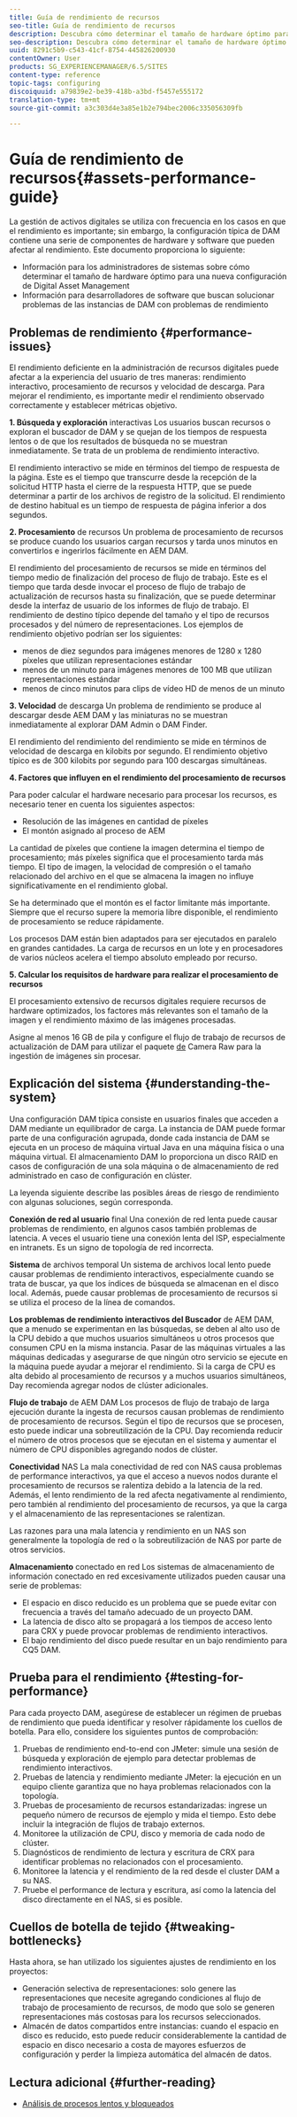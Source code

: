 ```yaml
---
title: Guía de rendimiento de recursos
seo-title: Guía de rendimiento de recursos
description: Descubra cómo determinar el tamaño de hardware óptimo para una nueva configuración de Digital Asset Management (DAM) y cómo solucionar problemas de rendimiento
seo-description: Descubra cómo determinar el tamaño de hardware óptimo para una nueva configuración de Digital Asset Management (DAM) y cómo solucionar problemas de rendimiento
uuid: 8291c5b9-c543-41cf-8754-445826200930
contentOwner: User
products: SG_EXPERIENCEMANAGER/6.5/SITES
content-type: reference
topic-tags: configuring
discoiquuid: a79839e2-be39-418b-a3bd-f5457e555172
translation-type: tm+mt
source-git-commit: a3c303d4e3a85e1b2e794bec2006c335056309fb

---
```



# Guía de rendimiento de recursos{#assets-performance-guide}

La gestión de activos digitales se utiliza con frecuencia en los casos en que el rendimiento es importante; sin embargo, la configuración típica de DAM contiene una serie de componentes de hardware y software que pueden afectar al rendimiento. Este documento proporciona lo siguiente:

* Información para los administradores de sistemas sobre cómo determinar el tamaño de hardware óptimo para una nueva configuración de Digital Asset Management
* Información para desarrolladores de software que buscan solucionar problemas de las instancias de DAM con problemas de rendimiento

## Problemas de rendimiento {#performance-issues}

El rendimiento deficiente en la administración de recursos digitales puede afectar a la experiencia del usuario de tres maneras: rendimiento interactivo, procesamiento de recursos y velocidad de descarga. Para mejorar el rendimiento, es importante medir el rendimiento observado correctamente y establecer métricas objetivo.

**1. Búsqueda y exploración** interactivas Los usuarios buscan recursos o exploran el buscador de DAM y se quejan de los tiempos de respuesta lentos o de que los resultados de búsqueda no se muestran inmediatamente. Se trata de un problema de rendimiento interactivo.

El rendimiento interactivo se mide en términos del tiempo de respuesta de la página. Este es el tiempo que transcurre desde la recepción de la solicitud HTTP hasta el cierre de la respuesta HTTP, que se puede determinar a partir de los archivos de registro de la solicitud. El rendimiento de destino habitual es un tiempo de respuesta de página inferior a dos segundos.

**2. Procesamiento** de recursos Un problema de procesamiento de recursos se produce cuando los usuarios cargan recursos y tarda unos minutos en convertirlos e ingerirlos fácilmente en AEM DAM.

El rendimiento del procesamiento de recursos se mide en términos del tiempo medio de finalización del proceso de flujo de trabajo. Este es el tiempo que tarda desde invocar el proceso de flujo de trabajo de actualización de recursos hasta su finalización, que se puede determinar desde la interfaz de usuario de los informes de flujo de trabajo. El rendimiento de destino típico depende del tamaño y el tipo de recursos procesados y del número de representaciones. Los ejemplos de rendimiento objetivo podrían ser los siguientes:

* menos de diez segundos para imágenes menores de 1280 x 1280 píxeles que utilizan representaciones estándar
* menos de un minuto para imágenes menores de 100 MB que utilizan representaciones estándar
* menos de cinco minutos para clips de vídeo HD de menos de un minuto

**3. Velocidad** de descarga Un problema de rendimiento se produce al descargar desde AEM DAM y las miniaturas no se muestran inmediatamente al explorar DAM Admin o DAM Finder.

El rendimiento del rendimiento del rendimiento se mide en términos de velocidad de descarga en kilobits por segundo. El rendimiento objetivo típico es de 300 kilobits por segundo para 100 descargas simultáneas.

**4. Factores que influyen en el rendimiento del procesamiento de recursos**

Para poder calcular el hardware necesario para procesar los recursos, es necesario tener en cuenta los siguientes aspectos:

* Resolución de las imágenes en cantidad de píxeles
* El montón asignado al proceso de AEM

La cantidad de píxeles que contiene la imagen determina el tiempo de procesamiento; más píxeles significa que el procesamiento tarda más tiempo.
El tipo de imagen, la velocidad de compresión o el tamaño relacionado del archivo en el que se almacena la imagen no influye significativamente en el rendimiento global.

Se ha determinado que el montón es el factor limitante más importante. Siempre que el recurso supere la memoria libre disponible, el rendimiento de procesamiento se reduce rápidamente.

Los procesos DAM están bien adaptados para ser ejecutados en paralelo en grandes cantidades. La carga de recursos en un lote y en procesadores de varios núcleos acelera el tiempo absoluto empleado por recurso.

**5. Calcular los requisitos de hardware para realizar el procesamiento de recursos**

El procesamiento extensivo de recursos digitales requiere recursos de hardware optimizados, los factores más relevantes son el tamaño de la imagen y el rendimiento máximo de las imágenes procesadas.

Asigne al menos 16 GB de pila y configure el flujo de trabajo de recursos de actualización de DAM para utilizar el paquete [de](/help/assets/camera-raw.md) Camera Raw para la ingestión de imágenes sin procesar.

## Explicación del sistema {#understanding-the-system}

Una configuración DAM típica consiste en usuarios finales que acceden a DAM mediante un equilibrador de carga. La instancia de DAM puede formar parte de una configuración agrupada, donde cada instancia de DAM se ejecuta en un proceso de máquina virtual Java en una máquina física o una máquina virtual. El almacenamiento DAM lo proporciona un disco RAID en casos de configuración de una sola máquina o de almacenamiento de red administrado en caso de configuración en clúster.

La leyenda siguiente describe las posibles áreas de riesgo de rendimiento con algunas soluciones, según corresponda.

**Conexión de red al usuario** final Una conexión de red lenta puede causar problemas de rendimiento, en algunos casos también problemas de latencia. A veces el usuario tiene una conexión lenta del ISP, especialmente en intranets. Es un signo de topología de red incorrecta.

**Sistema** de archivos temporal Un sistema de archivos local lento puede causar problemas de rendimiento interactivos, especialmente cuando se trata de buscar, ya que los índices de búsqueda se almacenan en el disco local. Además, puede causar problemas de procesamiento de recursos si se utiliza el proceso de la línea de comandos.

**Los problemas de rendimiento interactivos del Buscador** de AEM DAM, que a menudo se experimentan en las búsquedas, se deben al alto uso de la CPU debido a que muchos usuarios simultáneos u otros procesos que consumen CPU en la misma instancia. Pasar de las máquinas virtuales a las máquinas dedicadas y asegurarse de que ningún otro servicio se ejecute en la máquina puede ayudar a mejorar el rendimiento. Si la carga de CPU es alta debido al procesamiento de recursos y a muchos usuarios simultáneos, Day recomienda agregar nodos de clúster adicionales.

**Flujo de trabajo** de AEM DAM Los procesos de flujo de trabajo de larga ejecución durante la ingesta de recursos causan problemas de rendimiento de procesamiento de recursos. Según el tipo de recursos que se procesen, esto puede indicar una sobreutilización de la CPU. Day recomienda reducir el número de otros procesos que se ejecutan en el sistema y aumentar el número de CPU disponibles agregando nodos de clúster.

**Conectividad** NAS La mala conectividad de red con NAS causa problemas de performance interactivos, ya que el acceso a nuevos nodos durante el procesamiento de recursos se ralentiza debido a la latencia de la red. Además, el lento rendimiento de la red afecta negativamente al rendimiento, pero también al rendimiento del procesamiento de recursos, ya que la carga y el almacenamiento de las representaciones se ralentizan.

Las razones para una mala latencia y rendimiento en un NAS son generalmente la topología de red o la sobreutilización de NAS por parte de otros servicios.

**Almacenamiento** conectado en red Los sistemas de almacenamiento de información conectado en red excesivamente utilizados pueden causar una serie de problemas:

* El espacio en disco reducido es un problema que se puede evitar con frecuencia a través del tamaño adecuado de un proyecto DAM.
* La latencia de disco alto se propagará a los tiempos de acceso lento para CRX y puede provocar problemas de rendimiento interactivos.
* El bajo rendimiento del disco puede resultar en un bajo rendimiento para CQ5 DAM.

## Prueba para el rendimiento {#testing-for-performance}

Para cada proyecto DAM, asegúrese de establecer un régimen de pruebas de rendimiento que pueda identificar y resolver rápidamente los cuellos de botella. Para ello, considere los siguientes puntos de comprobación:

1. Pruebas de rendimiento end-to-end con JMeter: simule una sesión de búsqueda y exploración de ejemplo para detectar problemas de rendimiento interactivos.
1. Pruebas de latencia y rendimiento mediante JMeter: la ejecución en un equipo cliente garantiza que no haya problemas relacionados con la topología.
1. Pruebas de procesamiento de recursos estandarizadas: ingrese un pequeño número de recursos de ejemplo y mida el tiempo. Esto debe incluir la integración de flujos de trabajo externos.
1. Monitoree la utilización de CPU, disco y memoria de cada nodo de clúster.
1. Diagnósticos de rendimiento de lectura y escritura de CRX para identificar problemas no relacionados con el procesamiento.
1. Monitoree la latencia y el rendimiento de la red desde el cluster DAM a su NAS.
1. Pruebe el performance de lectura y escritura, así como la latencia del disco directamente en el NAS, si es posible.

## Cuellos de botella de tejido {#tweaking-bottlenecks}

Hasta ahora, se han utilizado los siguientes ajustes de rendimiento en los proyectos:

* Generación selectiva de representaciones: solo genere las representaciones que necesite agregando condiciones al flujo de trabajo de procesamiento de recursos, de modo que solo se generen representaciones más costosas para los recursos seleccionados.
* Almacén de datos compartidos entre instancias: cuando el espacio en disco es reducido, esto puede reducir considerablemente la cantidad de espacio en disco necesario a costa de mayores esfuerzos de configuración y perder la limpieza automática del almacén de datos.

## Lectura adicional {#further-reading}

* [Análisis de procesos lentos y bloqueados](https://helpx.adobe.com/experience-manager/kb/AnalyzeSlowAndBlockedProcesses.html)

